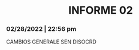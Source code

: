<center> <h1>INFORME 02</h1> </center>
<h3>02/28/2022 | 22:56 pm</h3>

CAMBIOS GENERALE SEN DISOCRD


